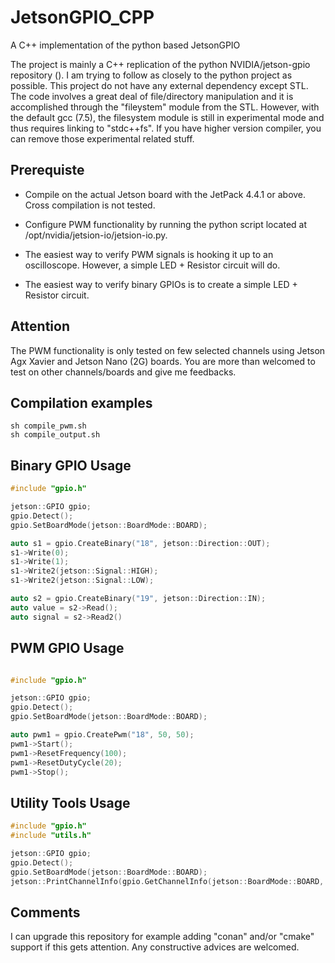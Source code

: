 # JetsonGPIO_CPP
A C++ implementation of the python based JetsonGPIO

The project is mainly a C++ replication of the python NVIDIA/jetson-gpio repository (). I am trying to follow as closely to the python project as possible. This project do not have any external dependency except STL. The code involves a great deal of file/directory manipulation and it is accomplished through the "fileystem" module from the STL. However, with the default gcc (7.5), the filesystem module is still in experimental mode and thus requires linking to "stdc++fs". If you have higher version compiler, you can remove those experimental related stuff. 


## Prerequiste

- Compile on the actual Jetson board with the JetPack 4.4.1 or above. Cross compilation is not tested.

- Configure PWM functionality by running the python script located at /opt/nvidia/jetsion-io/jetsion-io.py. 

- The easiest way to verify PWM signals is hooking it up to an oscilloscope. However, a simple LED + Resistor circuit will do.

- The easiest way to verify binary GPIOs is to create a simple LED + Resistor circuit.

## Attention

The PWM functionality is only tested on few selected channels using Jetson Agx Xavier and Jetson Nano (2G) boards. You are more than welcomed to test on other channels/boards and give me feedbacks.

## Compilation examples

~~~
sh compile_pwm.sh
sh compile_output.sh
~~~

## Binary GPIO Usage
```cpp
#include "gpio.h"

jetson::GPIO gpio;
gpio.Detect();
gpio.SetBoardMode(jetson::BoardMode::BOARD);

auto s1 = gpio.CreateBinary("18", jetson::Direction::OUT);
s1->Write(0);
s1->Write(1);
s1->Write2(jetson::Signal::HIGH);
s1->Write2(jetson::Signal::LOW);

auto s2 = gpio.CreateBinary("19", jetson::Direction::IN);
auto value = s2->Read();
auto signal = s2->Read2()
```

## PWM GPIO Usage
```cpp

#include "gpio.h"

jetson::GPIO gpio;
gpio.Detect();
gpio.SetBoardMode(jetson::BoardMode::BOARD);

auto pwm1 = gpio.CreatePwm("18", 50, 50);
pwm1->Start();
pwm1->ResetFrequency(100);
pwm1->ResetDutyCycle(20);
pwm1->Stop();
```

## Utility Tools Usage
```cpp
#include "gpio.h"
#include "utils.h"

jetson::GPIO gpio;
gpio.Detect();
gpio.SetBoardMode(jetson::BoardMode::BOARD);
jetson::PrintChannelInfo(gpio.GetChannelInfo(jetson::BoardMode::BOARD, "18"));

```

## Comments

I can upgrade this repository for example adding "conan" and/or "cmake" support if this gets attention. Any constructive advices are welcomed.
